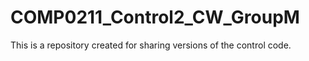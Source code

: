 # COMP0211_Control2_CW_GroupM
This is a repository created for sharing versions of the control code.
